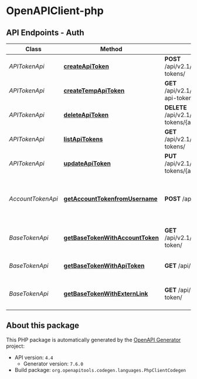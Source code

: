 # OpenAPIClient-php

## API Endpoints - Auth

Class | Method | HTTP request | Description
------------ | ------------- | ------------- | -------------
*APITokenApi* | [**createApiToken**](docs/Auth/Api/APITokenApi.md#createapitoken) | **POST** /api/v2.1/workspace/{workspace_id}/dtable/{base_name}/api-tokens/ | Create API-Token
*APITokenApi* | [**createTempApiToken**](docs/Auth/Api/APITokenApi.md#createtempapitoken) | **GET** /api/v2.1/workspace/{workspace_id}/dtable/{base_name}/temp-api-token/ | Create API-Token (temporary)
*APITokenApi* | [**deleteApiToken**](docs/Auth/Api/APITokenApi.md#deleteapitoken) | **DELETE** /api/v2.1/workspace/{workspace_id}/dtable/{base_name}/api-tokens/{app_name}/ | Delete API-Token
*APITokenApi* | [**listApiTokens**](docs/Auth/Api/APITokenApi.md#listapitokens) | **GET** /api/v2.1/workspace/{workspace_id}/dtable/{base_name}/api-tokens/ | List API-Tokens
*APITokenApi* | [**updateApiToken**](docs/Auth/Api/APITokenApi.md#updateapitoken) | **PUT** /api/v2.1/workspace/{workspace_id}/dtable/{base_name}/api-tokens/{app_name}/ | Update API-Token
*AccountTokenApi* | [**getAccountTokenfromUsername**](docs/Auth/Api/AccountTokenApi.md#getaccounttokenfromusername) | **POST** /api2/auth-token/ | Get Account-Token with Username and Password
*BaseTokenApi* | [**getBaseTokenWithAccountToken**](docs/Auth/Api/BaseTokenApi.md#getbasetokenwithaccounttoken) | **GET** /api/v2.1/workspace/{workspace_id}/dtable/{base_name}/access-token/ | Get Base-Token with Account-Token
*BaseTokenApi* | [**getBaseTokenWithApiToken**](docs/Auth/Api/BaseTokenApi.md#getbasetokenwithapitoken) | **GET** /api/v2.1/dtable/app-access-token/ | Get Base-Token with API-Token
*BaseTokenApi* | [**getBaseTokenWithExternLink**](docs/Auth/Api/BaseTokenApi.md#getbasetokenwithexternlink) | **GET** /api/v2.1/external-link-tokens/{external_link_token}/access-token/ | Get Base-Token with External-Link


## About this package

This PHP package is automatically generated by the [OpenAPI Generator](https://openapi-generator.tech) project:

- API version: `4.4`
    - Generator version: `7.6.0`
- Build package: `org.openapitools.codegen.languages.PhpClientCodegen`